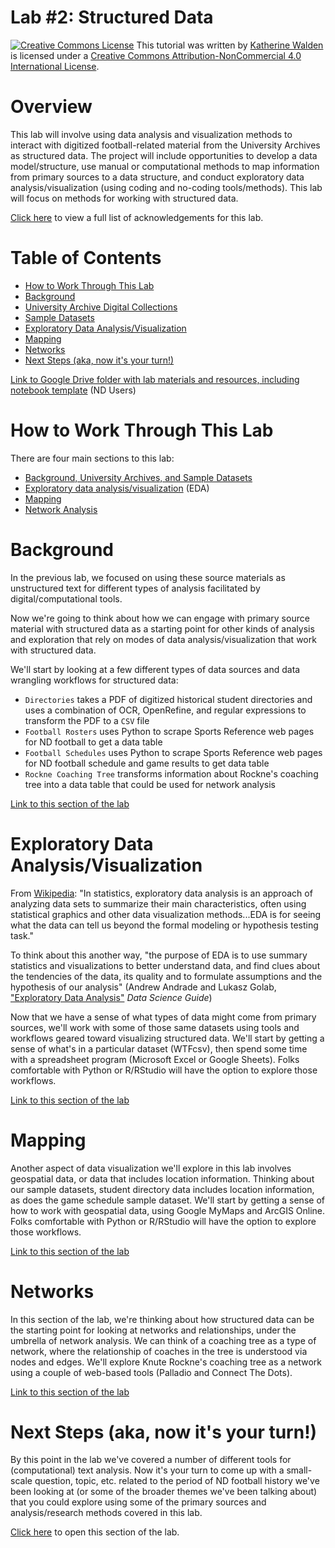 # Lab #2: Structured Data

<a href="http://creativecommons.org/licenses/by-nc/4.0/" rel="license"><img style="border-width: 0;" src="https://i.creativecommons.org/l/by-nc/4.0/88x31.png" alt="Creative Commons License" /></a>
This tutorial was written by <a href="https://github.com/kwaldenphd">Katherine Walden</a> is licensed under a <a href="http://creativecommons.org/licenses/by-nc/4.0/" rel="license">Creative Commons Attribution-NonCommercial 4.0 International License</a>.

# Overview

This lab will involve using data analysis and visualization methods to interact with digitized football-related material from the University Archives as structured data. The project will include opportunities to develop a data model/structure, use manual or computational methods to map information from primary sources to a data structure, and conduct exploratory data analysis/visualization (using coding and no-coding tools/methods). This lab will focus on methods for working with structured data. 

[Click here](https://github.com/kwaldenphd/football-structured-data/blob/main/acknowledgements.md) to view a full list of acknowledgements for this lab.

# Table of Contents

- [How to Work Through This Lab](#how-to-work-through-this-lab)
- [Background](#background)
- [University Archive Digital Collections](#university-archive-digital-collections)
- [Sample Datasets](#sample-datasets)
- [Exploratory Data Analysis/Visualization](#exploratory-data-analysisvisualization)
- [Mapping](#mapping)
- [Networks](#networks)
- [Next Steps (aka, now it's your turn!)](#next-steps-aka-now-its-your-turn)

[Link to Google Drive folder with lab materials and resources, including notebook template](https://drive.google.com/drive/folders/1L3eJm07Nt7mttozZujo4bsKkkZdAXKBn?usp=sharing) (ND Users)

# How to Work Through This Lab

There are four main sections to this lab:
- [Background, University Archives, and Sample Datasets](https://github.com/kwaldenphd/football-structured-data)
- [Exploratory data analysis/visualization](https://github.com/kwaldenphd/football-structured-data/blob/main/eda.md) (EDA)
- [Mapping](https://github.com/kwaldenphd/football-structured-data/blob/main/mapping.md)
- [Network Analysis](https://github.com/kwaldenphd/football-structured-data/blob/main/networks.md)

# Background

In the previous lab, we focused on using these source materials as unstructured text for different types of analysis facilitated by digital/computational tools.

Now we're going to think about how we can engage with primary source material with structured data as a starting point for other kinds of analysis and exploration that rely on modes of data analysis/visualization that work with structured data.

We'll start by looking at a few different types of data sources and data wrangling workflows for structured data:
- `Directories` takes a PDF of digitized historical student directories and uses a combination of OCR, OpenRefine, and regular expressions to transform the PDF to a `CSV` file
- `Football Rosters` uses Python to scrape Sports Reference web pages for ND football to get a data table
- `Football Schedules` uses Python to scrape Sports Reference web pages for ND football schedule and game results to get data table
- `Rockne Coaching Tree` transforms information about Rockne's coaching tree into a data table that could be used for network analysis

[Link to this section of the lab](https://github.com/kwaldenphd/football-structured-data/blob/main/background.md)

# Exploratory Data Analysis/Visualization

From [Wikipedia](https://en.wikipedia.org/wiki/Exploratory_data_analysis): "In statistics, exploratory data analysis is an approach of analyzing data sets to summarize their main characteristics, often using statistical graphics and other data visualization methods...EDA is for seeing what the data can tell us beyond the formal modeling or hypothesis testing task."

To think about this another way, "the purpose of EDA is to use summary statistics and visualizations to better understand data, and find clues about the tendencies of the data, its quality and to formulate assumptions and the hypothesis of our analysis" (Andrew Andrade and Lukasz Golab, ["Exploratory Data Analysis"](https://datascienceguide.github.io/exploratory-data-analysis) *Data Science Guide*)

Now that we have a sense of what types of data might come from primary sources, we'll work with some of those same datasets using tools and workflows geared toward visualizing structured data. We'll start by getting a sense of what's in a particular dataset (WTFcsv), then spend some time with a spreadsheet program (Microsoft Excel or Google Sheets). Folks comfortable with Python or R/RStudio will have the option to explore those workflows.

[Link to this section of the lab](https://github.com/kwaldenphd/football-structured-data/blob/main/eda.md)

# Mapping

Another aspect of data visualization we'll explore in this lab involves geospatial data, or data that includes location information. Thinking about our sample datasets, student directory data includes location information, as does the game schedule sample dataset. We'll start by getting a sense of how to work with geospatial data, using Google MyMaps and ArcGIS Online. Folks comfortable with Python or R/RStudio will have the option to explore those workflows.

[Link to this section of the lab](https://github.com/kwaldenphd/football-structured-data/blob/main/mapping.md)

# Networks

In this section of the lab, we're thinking about how structured data can be the starting point for looking at networks and relationships, under the umbrella of network analysis. We can think of a coaching tree as a type of network, where the relationship of coaches in the tree is understood via nodes and edges. We'll explore Knute Rockne's coaching tree as a network using a couple of web-based tools (Palladio and Connect The Dots).

[Link to this section of the lab](https://github.com/kwaldenphd/football-structured-data/blob/main/networks.md)

# Next Steps (aka, now it's your turn!)

By this point in the lab we've covered a number of different tools for (computational) text analysis. Now it's your turn to come up with a small-scale question, topic, etc. related to the period of ND football history we've been looking at (or some of the broader themes we've been talking about) that you could explore using some of the primary sources and analysis/research methods covered in this lab.

[Click here](https://github.com/kwaldenphd/football-structured-data/blob/main/next-steps.md) to open this section of the lab.
